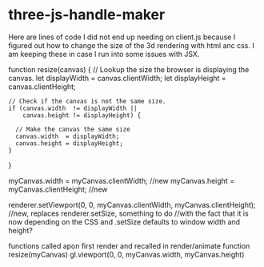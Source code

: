 # three-js-handle-maker



Here are lines of code I did not end up needing on client.js because I figured out how to change
the size of the 3d rendering with html anc css.  I am keeping these in case I run into some issues 
with JSX.  

function resize(canvas) {
	// Lookup the size the browser is displaying the canvas.
	let displayWidth  = canvas.clientWidth;
	let displayHeight = canvas.clientHeight;
   
	// Check if the canvas is not the same size.
	if (canvas.width  != displayWidth ||
		canvas.height != displayHeight) {
   
	  // Make the canvas the same size
	  canvas.width  = displayWidth;
	  canvas.height = displayHeight;
	}
  }

myCanvas.width = myCanvas.clientWidth; //new
myCanvas.height = myCanvas.clientHeight; //new

renderer.setViewport(0, 0, myCanvas.clientWidth, myCanvas.clientHeight); 
//new, replaces renderer.setSize, something to do 
//with the fact that it is now depending on the CSS and .setSize defaults to window width and height?  

functions called apon first render and recalled in render/animate function
resize(myCanvas)
gl.viewport(0, 0, myCanvas.width, myCanvas.height)
